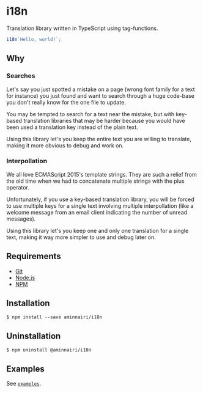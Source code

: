 # i18n

Translation library written in TypeScript using tag-functions.

```javascript
i18n`Hello, world!`;
```

## Why

### Searches

Let's say you just spotted a mistake on a page (wrong font family for a text for instance) you just found and want to search through a huge code-base you don't really know for the one file to update.

You may be tempted to search for a text near the mistake, but with key-based translation libraries that may be harder because you would have been used a translation key instead of the plain text.

Using this library let's you keep the entire text you are willing to translate, making it more obvious to debug and work on.

### Interpollation

We all love ECMAScript 2015's template strings. They are such a relief from the old time when we had to concatenate multiple strings with the plus operator.

Unfortunately, if you use a key-based translation library, you will be forced to use multiple keys for a single text involving multiple interpollation (like a welcome message from an email client indicating the number of unread messages).

Using this library let's you keep one and only one translation for a single text, making it way more simpler to use and debug later on. 

## Requirements

- [Git](https://git-scm.com/)
- [Node.js](https://nodejs.org/en/)
- [NPM](https://www.npmjs.com/)

## Installation

```console
$ npm install --save aminnairi/i18n
```

## Uninstallation

```console
$ npm uninstall @aminnairi/i18n
```

## Examples

See [`examples`](./examples).
